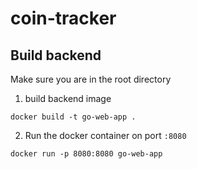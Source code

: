 # coin-tracker


## Build backend

Make sure you are in the root directory

1. build backend image
```
docker build -t go-web-app .
```
2. Run the docker container on port `:8080`
```
docker run -p 8080:8080 go-web-app
```
